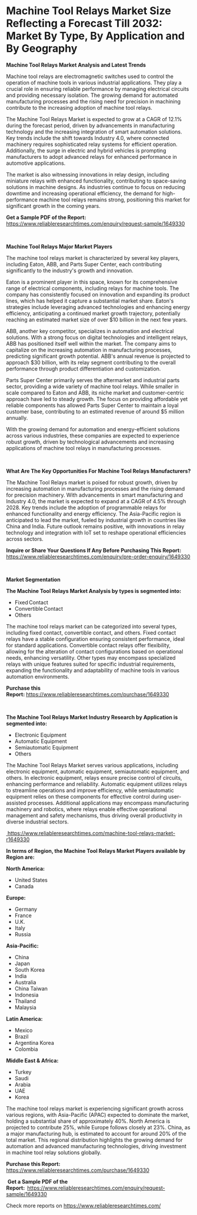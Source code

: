 <p><h1>Machine Tool Relays Market Size Reflecting a Forecast Till 2032: Market By Type, By Application and By Geography</h1></p><p><strong>Machine Tool Relays Market Analysis and Latest Trends</strong></p>
<p><p>Machine tool relays are electromagnetic switches used to control the operation of machine tools in various industrial applications. They play a crucial role in ensuring reliable performance by managing electrical circuits and providing necessary isolation. The growing demand for automated manufacturing processes and the rising need for precision in machining contribute to the increasing adoption of machine tool relays.</p><p>The Machine Tool Relays Market is expected to grow at a CAGR of 12.1% during the forecast period, driven by advancements in manufacturing technology and the increasing integration of smart automation solutions. Key trends include the shift towards Industry 4.0, where connected machinery requires sophisticated relay systems for efficient operation. Additionally, the surge in electric and hybrid vehicles is prompting manufacturers to adopt advanced relays for enhanced performance in automotive applications.</p><p>The market is also witnessing innovations in relay design, including miniature relays with enhanced functionality, contributing to space-saving solutions in machine designs. As industries continue to focus on reducing downtime and increasing operational efficiency, the demand for high-performance machine tool relays remains strong, positioning this market for significant growth in the coming years.</p></p>
<p><strong>Get a Sample PDF of the Report:&nbsp;</strong> <a href="https://www.reliableresearchtimes.com/enquiry/request-sample/1649330?utm_campaign=2177&utm_medium=2&utm_source=Github&utm_content=ia&utm_term=18022025&utm_id=machine-tool-relays">https://www.reliableresearchtimes.com/enquiry/request-sample/1649330</a></p>
<p>&nbsp;</p>
<p><strong>Machine Tool Relays Major Market Players</strong></p>
<p><p>The machine tool relays market is characterized by several key players, including Eaton, ABB, and Parts Super Center, each contributing significantly to the industry's growth and innovation. </p><p>Eaton is a prominent player in this space, known for its comprehensive range of electrical components, including relays for machine tools. The company has consistently focused on innovation and expanding its product lines, which has helped it capture a substantial market share. Eaton's strategies include leveraging advanced technologies and enhancing energy efficiency, anticipating a continued market growth trajectory, potentially reaching an estimated market size of over $10 billion in the next few years.</p><p>ABB, another key competitor, specializes in automation and electrical solutions. With a strong focus on digital technologies and intelligent relays, ABB has positioned itself well within the market. The company aims to capitalize on the increasing automation in manufacturing processes, predicting significant growth potential. ABB's annual revenue is projected to approach $30 billion, with its relay segment contributing to the overall performance through product differentiation and customization.</p><p>Parts Super Center primarily serves the aftermarket and industrial parts sector, providing a wide variety of machine tool relays. While smaller in scale compared to Eaton and ABB, its niche market and customer-centric approach have led to steady growth. The focus on providing affordable yet reliable components has allowed Parts Super Center to maintain a loyal customer base, contributing to an estimated revenue of around $5 million annually.</p><p>With the growing demand for automation and energy-efficient solutions across various industries, these companies are expected to experience robust growth, driven by technological advancements and increasing applications of machine tool relays in manufacturing processes.</p></p>
<p>&nbsp;</p>
<p><strong>What Are The Key Opportunities For Machine Tool Relays Manufacturers?</strong></p>
<p><p>The Machine Tool Relays market is poised for robust growth, driven by increasing automation in manufacturing processes and the rising demand for precision machinery. With advancements in smart manufacturing and Industry 4.0, the market is expected to expand at a CAGR of 4.5% through 2028. Key trends include the adoption of programmable relays for enhanced functionality and energy efficiency. The Asia-Pacific region is anticipated to lead the market, fueled by industrial growth in countries like China and India. Future outlook remains positive, with innovations in relay technology and integration with IoT set to reshape operational efficiencies across sectors.</p></p>
<p><strong>Inquire or Share Your Questions If Any Before Purchasing This Report:</strong> <a href="https://www.reliableresearchtimes.com/enquiry/pre-order-enquiry/1649330?utm_campaign=2177&utm_medium=2&utm_source=Github&utm_content=ia&utm_term=18022025&utm_id=machine-tool-relays">https://www.reliableresearchtimes.com/enquiry/pre-order-enquiry/1649330</a></p>
<p>&nbsp;</p>
<p><strong>Market Segmentation</strong></p>
<p><strong>The Machine Tool Relays Market Analysis by types is segmented into:</strong></p>
<p><ul><li>Fixed Contact</li><li>Convertible Contact</li><li>Others</li></ul></p>
<p><p>The machine tool relays market can be categorized into several types, including fixed contact, convertible contact, and others. Fixed contact relays have a stable configuration ensuring consistent performance, ideal for standard applications. Convertible contact relays offer flexibility, allowing for the alteration of contact configurations based on operational needs, enhancing versatility. Other types may encompass specialized relays with unique features suited for specific industrial requirements, expanding the functionality and adaptability of machine tools in various automation environments.</p></p>
<p><strong>Purchase this Report:&nbsp;</strong><a href="https://www.reliableresearchtimes.com/purchase/1649330?utm_campaign=2177&utm_medium=2&utm_source=Github&utm_content=ia&utm_term=18022025&utm_id=machine-tool-relays">https://www.reliableresearchtimes.com/purchase/1649330</a></p>
<p>&nbsp;</p>
<p><strong>The Machine Tool Relays Market Industry Research by Application is segmented into:</strong></p>
<p><ul><li>Electronic Equipment</li><li>Automatic Equipment</li><li>Semiautomatic Equipment</li><li>Others</li></ul></p>
<p><p>The Machine Tool Relays Market serves various applications, including electronic equipment, automatic equipment, semiautomatic equipment, and others. In electronic equipment, relays ensure precise control of circuits, enhancing performance and reliability. Automatic equipment utilizes relays to streamline operations and improve efficiency, while semiautomatic equipment relies on these components for effective control during user-assisted processes. Additional applications may encompass manufacturing machinery and robotics, where relays enable effective operational management and safety mechanisms, thus driving overall productivity in diverse industrial sectors.</p></p>
<p><a href="https://www.reliableresearchtimes.com/machine-tool-relays-market-r1649330?utm_campaign=2177&utm_medium=2&utm_source=Github&utm_content=ia&utm_term=18022025&utm_id=machine-tool-relays">&nbsp;https://www.reliableresearchtimes.com/machine-tool-relays-market-r1649330</a></p>
<p><strong>In terms of Region, the Machine Tool Relays Market Players available by Region are:</strong></p>
<p>
    <p> <strong> North America: </strong>
        <ul>
            <li>United States</li>
            <li>Canada</li>
        </ul>
        </p> 
    <p> <strong> Europe: </strong>
        <ul>
            <li>Germany</li>
            <li>France</li>
            <li>U.K.</li>
            <li>Italy</li>
            <li>Russia</li>
        </ul>
        </p> 
    <p> <strong> Asia-Pacific: </strong>
        <ul>
            <li>China</li>
            <li>Japan</li>
            <li>South Korea</li>
            <li>India</li>
            <li>Australia</li>
            <li>China Taiwan</li>
            <li>Indonesia</li>
            <li>Thailand</li>
            <li>Malaysia</li>
        </ul>
        </p> 
    <p> <strong> Latin America: </strong>
        <ul>
            <li>Mexico</li>
            <li>Brazil</li>
            <li>Argentina Korea</li>
            <li>Colombia</li>
        </ul>
        </p> 
    <p> <strong> Middle East & Africa: </strong>
        <ul>
            <li>Turkey</li>
            <li>Saudi</li>
            <li>Arabia</li>
            <li>UAE</li>
            <li>Korea</li>
        </ul>
    </p>
    </p>
<p><p>The machine tool relays market is experiencing significant growth across various regions, with Asia-Pacific (APAC) expected to dominate the market, holding a substantial share of approximately 40%. North America is projected to contribute 25%, while Europe follows closely at 23%. China, as a major manufacturing hub, is estimated to account for around 20% of the total market. This regional distribution highlights the growing demand for automation and advanced manufacturing technologies, driving investment in machine tool relay solutions globally.</p></p>
<p><strong>Purchase this Report: </strong><a href="https://www.reliableresearchtimes.com/purchase/1649330?utm_campaign=2177&utm_medium=2&utm_source=Github&utm_content=ia&utm_term=18022025&utm_id=machine-tool-relays">https://www.reliableresearchtimes.com/purchase/1649330</a></p>
<p>&nbsp;<strong>Get a Sample PDF of the Report:&nbsp;&nbsp;</strong><a href="https://www.reliableresearchtimes.com/enquiry/request-sample/1649330?utm_campaign=2177&utm_medium=2&utm_source=Github&utm_content=ia&utm_term=18022025&utm_id=machine-tool-relays">https://www.reliableresearchtimes.com/enquiry/request-sample/1649330</a></p>
<p><strong></strong></p>
<p>Check more reports on <a href="https://www.reliableresearchtimes.com/?utm_campaign=2177&utm_medium=2&utm_source=Github&utm_content=ia&utm_term=18022025&utm_id=machine-tool-relays">https://www.reliableresearchtimes.com/</a></p>
